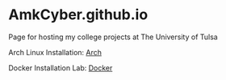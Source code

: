 # AmkCyber.github.io
Page for hosting my college projects at The University of Tulsa

Arch Linux Installation: [Arch](/ArchLinux_Install)

Docker Installation Lab: [Docker](https://github.com/AmkCyber/AmkCyber.github.io/blob/main/Docker%20lab.md)

